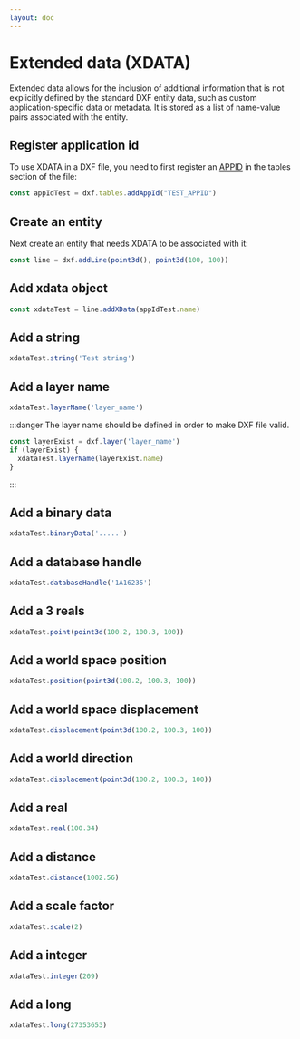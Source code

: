 ```yaml
---
layout: doc
---
```


# Extended data (XDATA)

Extended data allows for the inclusion of additional information that is not explicitly defined by the standard DXF entity data, such as custom application-specific data or metadata. It is stored as a list of name-value pairs associated with the entity.

## Register application id

To use XDATA in a DXF file, you need to first register an [APPID](/v2/guide/tables.html#appid) in the tables section of the file:

```ts
const appIdTest = dxf.tables.addAppId("TEST_APPID")
```

## Create an entity

Next create an entity that needs XDATA to be associated with it:

```ts
const line = dxf.addLine(point3d(), point3d(100, 100))
```

## Add xdata object

```ts
const xdataTest = line.addXData(appIdTest.name)
```

## Add a string
```ts
xdataTest.string('Test string')
```

## Add a layer name
```ts
xdataTest.layerName('layer_name')
```

:::danger
The layer name should be defined in order to make DXF file valid.

```ts
const layerExist = dxf.layer('layer_name')
if (layerExist) {
  xdataTest.layerName(layerExist.name)
}
```
:::

## Add a binary data
```ts
xdataTest.binaryData('.....')
```

## Add a database handle
```ts
xdataTest.databaseHandle('1A16235')
```

## Add a 3 reals
```ts
xdataTest.point(point3d(100.2, 100.3, 100))
```

## Add a world space position
```ts
xdataTest.position(point3d(100.2, 100.3, 100))
```

## Add a world space displacement
```ts
xdataTest.displacement(point3d(100.2, 100.3, 100))
```

## Add a world direction
```ts
xdataTest.displacement(point3d(100.2, 100.3, 100))
```

## Add a real
```ts
xdataTest.real(100.34)
```

## Add a distance
```ts
xdataTest.distance(1002.56)
```

## Add a scale factor
```ts
xdataTest.scale(2)
```

## Add a integer
```ts
xdataTest.integer(209)
```

## Add a long
```ts
xdataTest.long(27353653)
```
